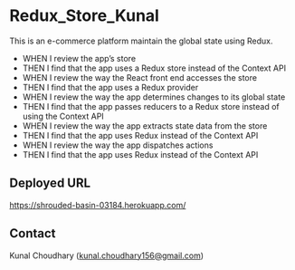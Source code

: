 # Redux_Store_Kunal

This is an e-commerce platform maintain the global state using Redux.

- WHEN I review the app’s store
- THEN I find that the app uses a Redux store instead of the Context API
- WHEN I review the way the React front end accesses the store
- THEN I find that the app uses a Redux provider
- WHEN I review the way the app determines changes to its global state
- THEN I find that the app passes reducers to a Redux store instead of using the Context API
- WHEN I review the way the app extracts state data from the store
- THEN I find that the app uses Redux instead of the Context API
- WHEN I review the way the app dispatches actions
- THEN I find that the app uses Redux instead of the Context API


## Deployed URL
https://shrouded-basin-03184.herokuapp.com/

## Contact
Kunal Choudhary (kunal.choudhary156@gmail.com)
